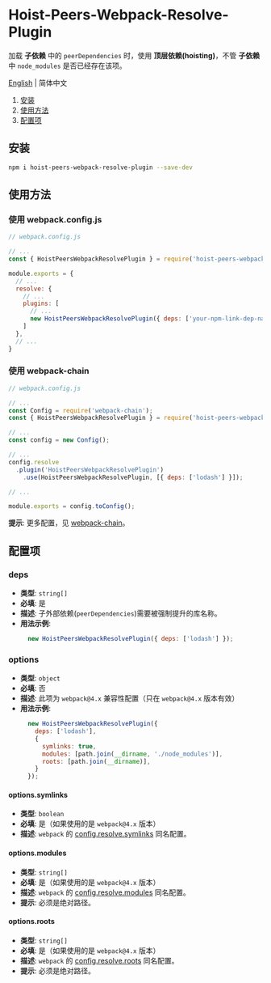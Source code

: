 # Hoist-Peers-Webpack-Resolve-Plugin

加载 **子依赖** 中的 `peerDependencies` 时，使用 **顶层依赖(hoisting)**，不管 **子依赖** 中 `node_modules` 是否已经存在该项。

[English](./README.md) | 简体中文

1. [安装](#安装)
2. [使用方法](#使用方法)
2. [配置项](#配置项)

## 安装

```bash
npm i hoist-peers-webpack-resolve-plugin --save-dev
```

## 使用方法

### 使用 webpack.config.js

```js
// webpack.config.js

// ...
const { HoistPeersWebpackResolvePlugin } = require('hoist-peers-webpack-resolve-plugin');

module.exports = {
  // ...
  resolve: {
    // ...
    plugins: [
      // ...
      new HoistPeersWebpackResolvePlugin({ deps: ['your-npm-link-dep-name'] })
    ]
  },
  // ...
}
```

### 使用 webpack-chain

```js
// webpack.config.js

// ...
const Config = require('webpack-chain');
const { HoistPeersWebpackResolvePlugin } = require('hoist-peers-webpack-resolve-plugin');

// ...
const config = new Config();

// ...
config.resolve
  .plugin('HoistPeersWebpackResolvePlugin')
    .use(HoistPeersWebpackResolvePlugin, [{ deps: ['lodash'] }]);

// ...

module.exports = config.toConfig();
```

**提示**: 更多配置，见 [webpack-chain](https://www.npmjs.com/package/webpack-chain)。

## 配置项

### deps

+ **类型**: `string[]`
+ **必填**: 是
+ **描述**: 子外部依赖(`peerDependencies`)需要被强制提升的库名称。
+ **用法示例**:
  ```js
    new HoistPeersWebpackResolvePlugin({ deps: ['lodash'] });
  ```

### options

+ **类型**: `object`
+ **必填**: 否
+ **描述**: 此项为 `webpack@4.x` 兼容性配置（只在 `webpack@4.x` 版本有效）
+ **用法示例**:
  ```js
    new HoistPeersWebpackResolvePlugin({
      deps: ['lodash'],
      {
        symlinks: true,
        modules: [path.join(__dirname, './node_modules')],
        roots: [path.join(__dirname)],
      }
    });
  ```

#### options.symlinks

+ **类型**: `boolean`
+ **必填**: 是（如果使用的是 `webpack@4.x` 版本）
+ **描述**: `webpack` 的 [config.resolve.symlinks](https://v4.webpack.js.org/configuration/resolve/#resolvesymlinks) 同名配置。

#### options.modules

+ **类型**: `string[]`
+ **必填**: 是（如果使用的是 `webpack@4.x` 版本）
+ **描述**: `webpack` 的 [config.resolve.modules](https://v4.webpack.js.org/configuration/resolve/#resolvemodules) 同名配置。
+ **提示**: 必须是绝对路径。

#### options.roots

+ **类型**: `string[]`
+ **必填**: 是（如果使用的是 `webpack@4.x` 版本）
+ **描述**: `webpack` 的 [config.resolve.roots](https://v4.webpack.js.org/configuration/resolve/#resolveroots) 同名配置。
+ **提示**: 必须是绝对路径。

